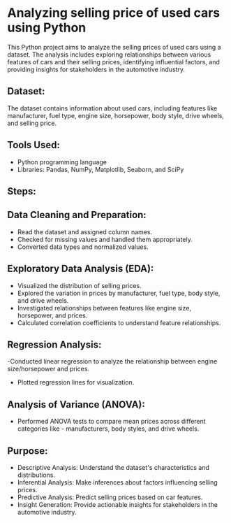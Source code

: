 # Analyzing selling price of used cars using Python

This Python project aims to analyze the selling prices of used cars using a dataset. The analysis includes exploring relationships between various features of cars and their selling prices, identifying influential factors, and providing insights for stakeholders in the automotive industry.

Dataset:
----------------------------------
The dataset contains information about used cars, including features like manufacturer, fuel type, engine size, horsepower, body style, drive wheels, and selling price.

Tools Used:
-----------------------------
- Python programming language
- Libraries: Pandas, NumPy, Matplotlib, Seaborn, and SciPy


## Steps:


Data Cleaning and Preparation:
-------------------------------
- Read the dataset and assigned column names.
- Checked for missing values and handled them appropriately.
- Converted data types and normalized values.

Exploratory Data Analysis (EDA):
-------------------------------
- Visualized the distribution of selling prices.
- Explored the variation in prices by manufacturer, fuel type, body style, and drive wheels.
- Investigated relationships between features like engine size, horsepower, and prices.
- Calculated correlation coefficients to understand feature relationships.

Regression Analysis:
-------------------------
-Conducted linear regression to analyze the relationship between engine size/horsepower and prices.
- Plotted regression lines for visualization.

Analysis of Variance (ANOVA):
---------------------------------------
- Performed ANOVA tests to compare mean prices across different categories like - manufacturers, body styles, and drive wheels.

Purpose:
-------------------
- Descriptive Analysis: Understand the dataset's characteristics and distributions.
- Inferential Analysis: Make inferences about factors influencing selling prices.
- Predictive Analysis: Predict selling prices based on car features.
- Insight Generation: Provide actionable insights for stakeholders in the automotive industry.
